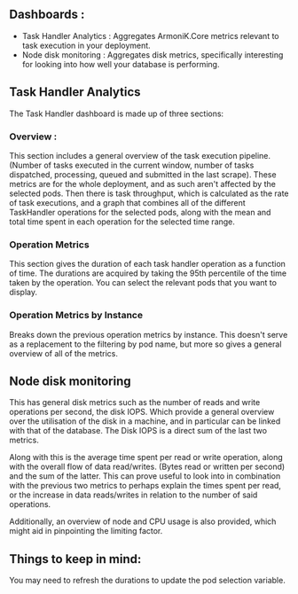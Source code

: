 ## Dashboards : 
- Task Handler Analytics : Aggregates ArmoniK.Core metrics relevant to task execution in your deployment. 
- Node disk monitoring : Aggregates disk metrics, specifically interesting for looking into how well your database is performing.

## Task Handler Analytics

The Task Handler dashboard is made up of three sections:

### Overview :

This section includes a general overview of the task execution pipeline. 
(Number of tasks executed in the current window, number of tasks dispatched, processing, queued and submitted in the last scrape). These metrics are for the whole deployment, and as such aren't affected by the selected pods. Then there is task throughput, which is calculated as the rate of task executions, and a graph that combines all of the different TaskHandler operations for the selected pods, along with the mean and total time spent in each operation for the selected time range. 


### Operation Metrics

This section gives the duration of each task handler operation as a function of time. The durations are acquired by taking the 95th percentile of the time taken by the operation. You can select the relevant pods that you want to display. 

### Operation Metrics by Instance

Breaks down the previous operation metrics by instance. This doesn't serve as a replacement to the filtering by pod name, but more so gives a general overview of all of the metrics.

## Node disk monitoring

This has general disk metrics such as the number of reads and write operations per second, the disk IOPS. Which provide a general overview over the utilisation of the disk in a machine, and in particular can be linked with that of the database. The Disk IOPS is a direct sum of the last two metrics. 

Along with this is the average time spent per read or write operation, along with the overall flow of data read/writes. (Bytes read or written per second) and the sum of the latter. This can prove useful to look into in combination with the previous two metrics to perhaps explain the times spent per read, or the increase in data reads/writes in relation to the number of said operations. 

Additionally, an overview of node and CPU usage is also provided, which might aid in pinpointing the limiting factor.


## Things to keep in mind: 

You may need to refresh the durations to update the pod selection variable.




